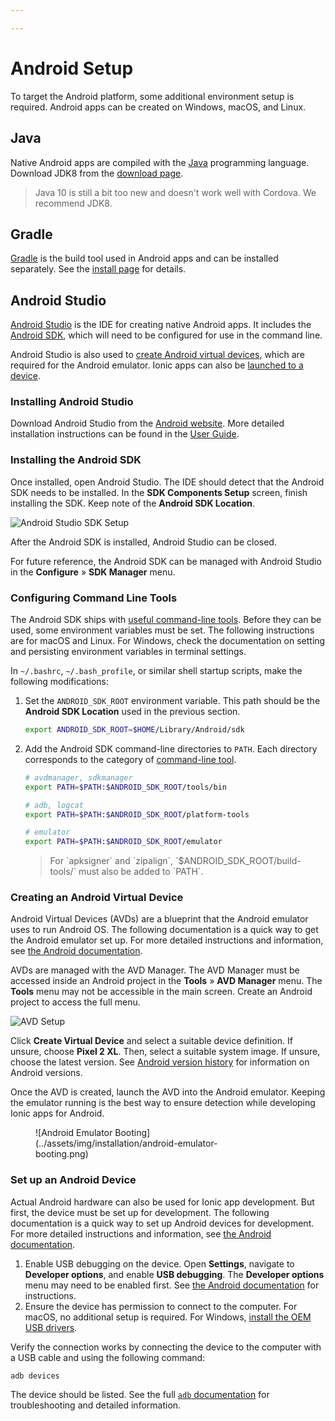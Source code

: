 ```yaml
---

---
```


# Android Setup

<p class="intro" markdown="1">
To target the Android platform, some additional environment setup is required. Android apps can be created on Windows, macOS, and Linux.
</p>

## Java

Native Android apps are compiled with the [Java](https://java.com/en/) programming language. Download JDK8 from the [download page](http://www.oracle.com/technetwork/java/javase/downloads/jdk8-downloads-2133151.html).

<blockquote>
  <p>Java 10 is still a bit too new and doesn't work well with Cordova. We recommend JDK8.</p>
</blockquote>

## Gradle

[Gradle](https://gradle.org/) is the build tool used in Android apps and can be installed separately. See the [install page](https://gradle.org/install/) for details.

## Android Studio

[Android Studio](https://developer.android.com/studio/) is the IDE for creating native Android apps. It includes the [Android SDK](/docs/faq/glossary#android-sdk), which will need to be configured for use in the command line.

Android Studio is also used to [create Android virtual devices](/docs/installation/android#creating-an-android-virtual-device), which are required for the Android emulator. Ionic apps can also be [launched to a device](/docs/installation/android#set-up-an-android-device).

### Installing Android Studio

Download Android Studio from the [Android website](https://developer.android.com/studio/). More detailed installation instructions can be found in the [User Guide](https://developer.android.com/studio/install).

### Installing the Android SDK

Once installed, open Android Studio. The IDE should detect that the Android SDK needs to be installed. In the **SDK Components Setup** screen, finish installing the SDK. Keep note of the **Android SDK Location**.

![Android Studio SDK Setup](../assets/img/installation/android-studio-sdk-setup.png)

After the Android SDK is installed, Android Studio can be closed.

For future reference, the Android SDK can be managed with Android Studio in the **Configure** &raquo; **SDK Manager** menu.

### Configuring Command Line Tools

The Android SDK ships with [useful command-line tools](https://developer.android.com/studio/command-line/). Before they can be used, some environment variables must be set. The following instructions are for macOS and Linux. For Windows, check the documentation on setting and persisting environment variables in terminal settings.

In `~/.bashrc`, `~/.bash_profile`, or similar shell startup scripts, make the following modifications:

1. Set the `ANDROID_SDK_ROOT` environment variable. This path should be the **Android SDK Location** used in the previous section.

    ```bash
    export ANDROID_SDK_ROOT=$HOME/Library/Android/sdk
    ```

1. Add the Android SDK command-line directories to `PATH`. Each directory corresponds to the category of [command-line tool](https://developer.android.com/studio/command-line/).

    ```bash
    # avdmanager, sdkmanager
    export PATH=$PATH:$ANDROID_SDK_ROOT/tools/bin

    # adb, logcat
    export PATH=$PATH:$ANDROID_SDK_ROOT/platform-tools

    # emulator
    export PATH=$PATH:$ANDROID_SDK_ROOT/emulator
    ```

    <blockquote>
      <p>For `apksigner` and `zipalign`, `$ANDROID_SDK_ROOT/build-tools/<version>` must also be added to `PATH`.
    </blockquote>

### Creating an Android Virtual Device

Android Virtual Devices (AVDs) are a blueprint that the Android emulator uses to run Android OS. The following documentation is a quick way to get the Android emulator set up. For more detailed instructions and information, see [the Android documentation](https://developer.android.com/studio/run/managing-avds).

AVDs are managed with the AVD Manager. The AVD Manager must be accessed inside an Android project in the **Tools** &raquo; **AVD Manager** menu. The **Tools** menu may not be accessible in the main screen. Create an Android project to access the full menu.

![AVD Setup](../assets/img/installation/android-studio-avd-setup.png)

Click **Create Virtual Device** and select a suitable device definition. If unsure, choose **Pixel 2 XL**. Then, select a suitable system image. If unsure, choose the latest version. See [Android version history](https://en.wikipedia.org/wiki/Android_version_history) for information on Android versions.

Once the AVD is created, launch the AVD into the Android emulator. Keeping the emulator running is the best way to ensure detection while developing Ionic apps for Android.

<figure class="center" style="width: 300px">
    ![Android Emulator Booting](../assets/img/installation/android-emulator-booting.png)
</figure>

### Set up an Android Device

Actual Android hardware can also be used for Ionic app development. But first, the device must be set up for development. The following documentation is a quick way to set up Android devices for development. For more detailed instructions and information, see [the Android documentation](https://developer.android.com/studio/run/device).

1. Enable USB debugging on the device. Open **Settings**, navigate to **Developer options**, and enable **USB debugging**. The **Developer options** menu may need to be enabled first. See [the Android documentation](https://developer.android.com/studio/debug/dev-options) for instructions.
1. Ensure the device has permission to connect to the computer. For macOS, no additional setup is required. For Windows, [install the OEM USB drivers](https://developer.android.com/studio/run/oem-usb).

Verify the connection works by connecting the device to the computer with a USB cable and using the following command:

```shell
adb devices
```

The device should be listed. See the full [`adb` documentation](https://developer.android.com/studio/command-line/adb) for troubleshooting and detailed information.
